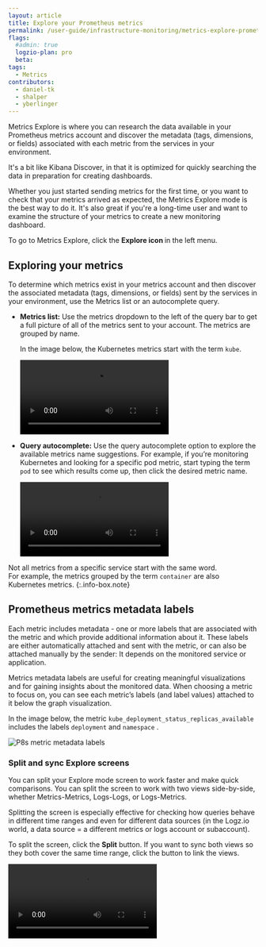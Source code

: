 ```yaml
---
layout: article
title: Explore your Prometheus metrics
permalink: /user-guide/infrastructure-monitoring/metrics-explore-prometheus/
flags:
  #admin: true
  logzio-plan: pro
  beta: 
tags:
  - Metrics
contributors:
  - daniel-tk
  - shalper
  - yberlinger
---
```



Metrics Explore is where you can research the data available in your Prometheus metrics account and discover the metadata (tags, dimensions, or fields) associated with each metric from the services in your environment.

It's a bit like Kibana Discover, in that it is optimized for quickly searching the data in preparation for creating dashboards.

Whether you just started sending metrics for the first time, or you want to check that your metrics arrived as expected, the Metrics Explore mode is the best way to do it. It's also great if you're a long-time user and want to examine the structure of your metrics to create a new monitoring dashboard.

To go to Metrics Explore, click the **Explore icon <i class="far fa-compass"></i>** in the left menu.

<!-- Exposing the metrics in your system - discovering the associated metadata (tags, dimensions, or fields) sent by the services in your environment -->

## Exploring your metrics

To determine which metrics exist in your metrics account and then discover the associated metadata (tags, dimensions, or fields) sent by the services in your environment, use the Metrics list or an autocomplete query.

- **Metrics list:** Use the metrics dropdown to the left of the query bar to get a full picture of all of the metrics sent to your account. 
The metrics are grouped by name. 

  In the image below, the Kubernetes metrics start with the term `kube`. 

  <!-- ![P8s metrics tree list](https://dytvr9ot2sszz.cloudfront.net/logz-docs/grafana-explore/grafana-exp8s-metrics-list.png) -->

   <video autoplay loop>
    <source src="https://dytvr9ot2sszz.cloudfront.net/logz-docs/grafana-explore/p8s-xplore11-metricslist.mp4" type="video/mp4" />
  </video>

- **Query autocomplete:** Use the query autocomplete option to explore the available metrics name suggestions. 
  For example, if you’re monitoring Kubernetes and looking for a specific pod metric, start typing the term `pod` to see which results come up, then click the desired metric name.

  <!-- ![P8s query autocomplete](https://dytvr9ot2sszz.cloudfront.net/logz-docs/grafana-explore/grafana-exp8s-querylist.png)  -->

  <video autoplay loop>
    <source src="https://dytvr9ot2sszz.cloudfront.net/logz-docs/grafana-explore/p8s-explore-query.mp4" type="video/mp4" />
  </video>

Not all metrics from a specific service start with the same word. <br>For example, the metrics grouped by the term `container` are also Kubernetes metrics. 
{:.info-box.note}

## Prometheus metrics metadata labels

Each metric includes metadata - one or more labels that are associated with the metric and which provide additional information about it. These labels are either automatically attached and sent with the metric, or can also be attached manually by the sender: It depends on the monitored service or application. 

Metrics metadata labels are useful for creating meaningful visualizations and for gaining insights about the monitored data. When choosing a metric to focus on, you can see each metric’s labels (and label values) attached to it below the graph visualization. 

In the image below, the metric `kube_deployment_status_replicas_available` includes the labels `deployment` and `namespace` .

![P8s metric metadata labels](https://dytvr9ot2sszz.cloudfront.net/logz-docs/grafana-explore/grafana-exp8s-metadata-labels1.png)

### Split and sync Explore screens

You can split your Explore mode screen to work faster and make quick comparisons. You can split the screen to work with two views side-by-side, whether Metrics-Metrics, Logs-Logs, or Logs-Metrics.  <!-- what sort of things would you display in the 2 panels, for example?  -->

Splitting the screen is especially effective for checking how queries behave in different time ranges and even for different data sources (in the Logz.io world, a data source = a different metrics or logs account or subaccount).

To split the screen, click the **<i class="fas fa-columns"></i> Split** button.
If you want to sync both views so they both cover the same time range, click the **<i class="fas fa-link"></i>** button to link the views.

<!-- ![Sync P8s Explore views](https://dytvr9ot2sszz.cloudfront.net/logz-docs/grafana-explore/grafana-exp8s-splitsync1.png) -->

<video autoplay loop>
    <source src="https://dytvr9ot2sszz.cloudfront.net/logz-docs/grafana-explore/p8s-xplore-split-sync.mp4" type="video/mp4" />
  </video>

